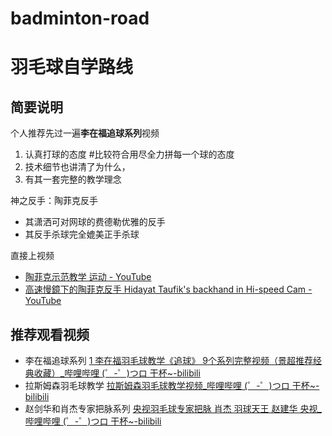 # badminton-road
# 羽毛球自学路线

## 简要说明

个人推荐先过一遍**李在福追球系列**视频


1. 认真打球的态度 #比较符合用尽全力拼每一个球的态度
2. 技术细节也讲清了为什么，
3. 有其一套完整的教学理念


神之反手：陶菲克反手

- 其潇洒可对网球的费德勒优雅的反手
- 其反手杀球完全媲美正手杀球

直接上视频

* [陶菲克示范教学 运动 - YouTube](https://www.youtube.com/watch?v=RqhMjso7S74)
* [高速慢鏡下的陶菲克反手 Hidayat Taufik's backhand in Hi-speed Cam - YouTube](https://www.youtube.com/watch?v=Mq3SDtRdUow)


## 推荐观看视频
* 李在福追球系列 [1 李在福羽毛球教学《追球》 9个系列完整视频（景超推荐经典收藏）_哔哩哔哩 (゜-゜)つロ 干杯~-bilibili](https://www.bilibili.com/video/av12742296/)
* 拉斯姆森羽毛球教学 [拉斯姆森羽毛球教学视频_哔哩哔哩 (゜-゜)つロ 干杯~-bilibili](https://www.bilibili.com/video/av16882177/)
* 赵剑华和肖杰专家把脉系列 [央视羽毛球专家把脉 肖杰 羽球天王 赵建华 央视_哔哩哔哩 (゜-゜)つロ 干杯~-bilibili](https://www.bilibili.com/video/av12731017/)

